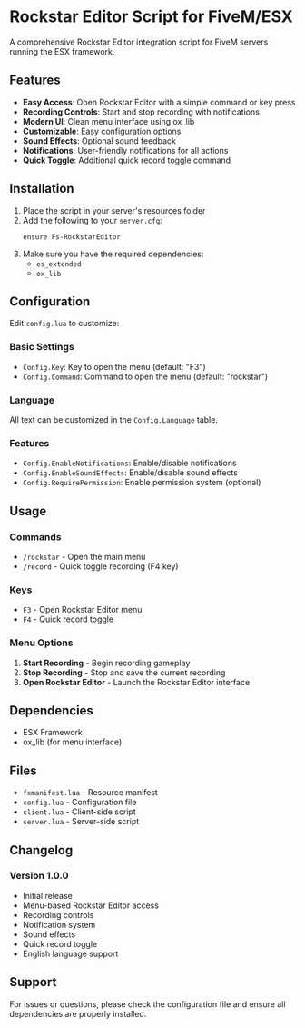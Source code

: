 # Rockstar Editor Script for FiveM/ESX

A comprehensive Rockstar Editor integration script for FiveM servers running the ESX framework.

## Features

- **Easy Access**: Open Rockstar Editor with a simple command or key press
- **Recording Controls**: Start and stop recording with notifications
- **Modern UI**: Clean menu interface using ox_lib
- **Customizable**: Easy configuration options
- **Sound Effects**: Optional sound feedback
- **Notifications**: User-friendly notifications for all actions
- **Quick Toggle**: Additional quick record toggle command

## Installation

1. Place the script in your server's resources folder
2. Add the following to your `server.cfg`:
   ```
   ensure Fs-RockstarEditor
   ```
3. Make sure you have the required dependencies:
   - `es_extended`
   - `ox_lib`

## Configuration

Edit `config.lua` to customize:

### Basic Settings
- `Config.Key`: Key to open the menu (default: "F3")
- `Config.Command`: Command to open the menu (default: "rockstar")

### Language
All text can be customized in the `Config.Language` table.

### Features
- `Config.EnableNotifications`: Enable/disable notifications
- `Config.EnableSoundEffects`: Enable/disable sound effects
- `Config.RequirePermission`: Enable permission system (optional)

## Usage

### Commands
- `/rockstar` - Open the main menu
- `/record` - Quick toggle recording (F4 key)

### Keys
- `F3` - Open Rockstar Editor menu
- `F4` - Quick record toggle

### Menu Options
1. **Start Recording** - Begin recording gameplay
2. **Stop Recording** - Stop and save the current recording
3. **Open Rockstar Editor** - Launch the Rockstar Editor interface

## Dependencies

- ESX Framework
- ox_lib (for menu interface)

## Files

- `fxmanifest.lua` - Resource manifest
- `config.lua` - Configuration file
- `client.lua` - Client-side script
- `server.lua` - Server-side script

## Changelog

### Version 1.0.0
- Initial release
- Menu-based Rockstar Editor access
- Recording controls
- Notification system
- Sound effects
- Quick record toggle
- English language support

## Support

For issues or questions, please check the configuration file and ensure all dependencies are properly installed. 
